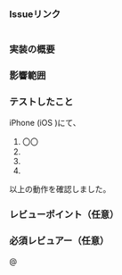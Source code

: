 ### Issueリンク
#

### 実装の概要


### 影響範囲


### テストしたこと
iPhone (iOS )にて、
1. 〇〇
2. 
3. 
4. 
以上の動作を確認しました。

### レビューポイント（任意）


### 必須レビュアー（任意）
@
